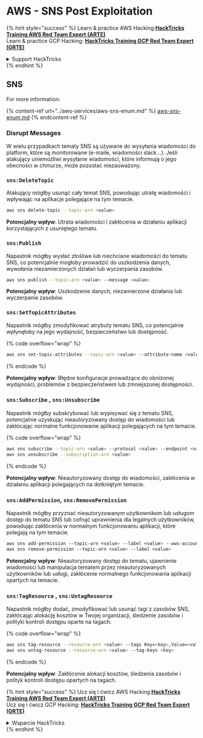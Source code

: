 # AWS - SNS Post Exploitation

{% hint style="success" %}
Learn & practice AWS Hacking:<img src="../../../.gitbook/assets/image (1).png" alt="" data-size="line">[**HackTricks Training AWS Red Team Expert (ARTE)**](https://training.hacktricks.xyz/courses/arte)<img src="../../../.gitbook/assets/image (1).png" alt="" data-size="line">\
Learn & practice GCP Hacking: <img src="../../../.gitbook/assets/image (2).png" alt="" data-size="line">[**HackTricks Training GCP Red Team Expert (GRTE)**<img src="../../../.gitbook/assets/image (2).png" alt="" data-size="line">](https://training.hacktricks.xyz/courses/grte)

<details>

<summary>Support HackTricks</summary>

* Check the [**subscription plans**](https://github.com/sponsors/carlospolop)!
* **Join the** 💬 [**Discord group**](https://discord.gg/hRep4RUj7f) or the [**telegram group**](https://t.me/peass) or **follow** us on **Twitter** 🐦 [**@hacktricks\_live**](https://twitter.com/hacktricks\_live)**.**
* **Share hacking tricks by submitting PRs to the** [**HackTricks**](https://github.com/carlospolop/hacktricks) and [**HackTricks Cloud**](https://github.com/carlospolop/hacktricks-cloud) github repos.

</details>
{% endhint %}

## SNS

For more information:

{% content-ref url="../aws-services/aws-sns-enum.md" %}
[aws-sns-enum.md](../aws-services/aws-sns-enum.md)
{% endcontent-ref %}

### Disrupt Messages

W wielu przypadkach tematy SNS są używane do wysyłania wiadomości do platform, które są monitorowane (e-maile, wiadomości slack...). Jeśli atakujący uniemożliwi wysyłanie wiadomości, które informują o jego obecności w chmurze, może pozostać niezauważony.

### `sns:DeleteTopic`

Atakujący mógłby usunąć cały temat SNS, powodując utratę wiadomości i wpływając na aplikacje polegające na tym temacie.
```bash
aws sns delete-topic --topic-arn <value>
```
**Potencjalny wpływ**: Utrata wiadomości i zakłócenia w działaniu aplikacji korzystających z usuniętego tematu.

### `sns:Publish`

Napastnik mógłby wysłać złośliwe lub niechciane wiadomości do tematu SNS, co potencjalnie mogłoby prowadzić do uszkodzenia danych, wywołania niezamierzonych działań lub wyczerpania zasobów.
```bash
aws sns publish --topic-arn <value> --message <value>
```
**Potencjalny wpływ**: Uszkodzenie danych, niezamierzone działania lub wyczerpanie zasobów.

### `sns:SetTopicAttributes`

Napastnik mógłby zmodyfikować atrybuty tematu SNS, co potencjalnie wpłynęłoby na jego wydajność, bezpieczeństwo lub dostępność.

{% code overflow="wrap" %}
```bash
aws sns set-topic-attributes --topic-arn <value> --attribute-name <value> --attribute-value <value>
```
{% endcode %}

**Potencjalny wpływ**: Błędne konfiguracje prowadzące do obniżonej wydajności, problemów z bezpieczeństwem lub zmniejszonej dostępności.

### `sns:Subscribe` , `sns:Unsubscribe`

Napastnik mógłby subskrybować lub wypisywać się z tematu SNS, potencjalnie uzyskując nieautoryzowany dostęp do wiadomości lub zakłócając normalne funkcjonowanie aplikacji polegających na tym temacie.

{% code overflow="wrap" %}
```bash
aws sns subscribe --topic-arn <value> --protocol <value> --endpoint <value>
aws sns unsubscribe --subscription-arn <value>
```
{% endcode %}

**Potencjalny wpływ**: Nieautoryzowany dostęp do wiadomości, zakłócenia w działaniu aplikacji polegających na dotkniętym temacie.

### `sns:AddPermission`, `sns:RemovePermission`

Napastnik mógłby przyznać nieautoryzowanym użytkownikom lub usługom dostęp do tematu SNS lub cofnąć uprawnienia dla legalnych użytkowników, powodując zakłócenia w normalnym funkcjonowaniu aplikacji, które polegają na tym temacie.
```css
aws sns add-permission --topic-arn <value> --label <value> --aws-account-id <value> --action-name <value>
aws sns remove-permission --topic-arn <value> --label <value>
```
**Potencjalny wpływ**: Nieautoryzowany dostęp do tematu, ujawnienie wiadomości lub manipulacja tematem przez nieautoryzowanych użytkowników lub usługi, zakłócenie normalnego funkcjonowania aplikacji opartych na temacie.

### `sns:TagResource` , `sns:UntagResource`

Napastnik mógłby dodać, zmodyfikować lub usunąć tagi z zasobów SNS, zakłócając alokację kosztów w Twojej organizacji, śledzenie zasobów i polityki kontroli dostępu oparte na tagach.

{% code overflow="wrap" %}
```bash
aws sns tag-resource --resource-arn <value> --tags Key=<key>,Value=<value>
aws sns untag-resource --resource-arn <value> --tag-keys <key>
```
{% endcode %}

**Potencjalny wpływ**: Zakłócenie alokacji kosztów, śledzenia zasobów i polityk kontroli dostępu opartych na tagach.

{% hint style="success" %}
Ucz się i ćwicz AWS Hacking:<img src="../../../.gitbook/assets/image (1).png" alt="" data-size="line">[**HackTricks Training AWS Red Team Expert (ARTE)**](https://training.hacktricks.xyz/courses/arte)<img src="../../../.gitbook/assets/image (1).png" alt="" data-size="line">\
Ucz się i ćwicz GCP Hacking: <img src="../../../.gitbook/assets/image (2).png" alt="" data-size="line">[**HackTricks Training GCP Red Team Expert (GRTE)**<img src="../../../.gitbook/assets/image (2).png" alt="" data-size="line">](https://training.hacktricks.xyz/courses/grte)

<details>

<summary>Wsparcie HackTricks</summary>

* Sprawdź [**plany subskrypcyjne**](https://github.com/sponsors/carlospolop)!
* **Dołącz do** 💬 [**grupy Discord**](https://discord.gg/hRep4RUj7f) lub [**grupy telegramowej**](https://t.me/peass) lub **śledź** nas na **Twitterze** 🐦 [**@hacktricks\_live**](https://twitter.com/hacktricks\_live)**.**
* **Dziel się trikami hackingowymi, przesyłając PR-y do** [**HackTricks**](https://github.com/carlospolop/hacktricks) i [**HackTricks Cloud**](https://github.com/carlospolop/hacktricks-cloud) repozytoriów github.

</details>
{% endhint %}
